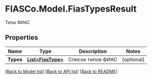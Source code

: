 # FIASCo.Model.FiasTypesResult
Типы ФИАС

## Properties

Name | Type | Description | Notes
------------ | ------------- | ------------- | -------------
**Types** | [**List&lt;FiasType&gt;**](FiasType.md) | Список типов ФИАС | [optional] 

[[Back to Model list]](../README.md#documentation-for-models) [[Back to API list]](../README.md#documentation-for-api-endpoints) [[Back to README]](../README.md)

